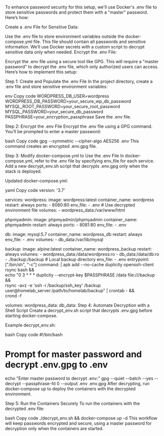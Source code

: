 To enhance password security for this setup, we'll use Docker's .env file to store sensitive passwords and protect them with a "master" password. Here’s how:

Create a .env File for Sensitive Data:

Use the .env file to store environment variables outside the docker-compose.yml file. This file should contain all passwords and sensitive information.
We’ll use Docker secrets with a custom script to decrypt sensitive data only when needed.
Encrypt the .env File:

Encrypt the .env file using a secure tool like GPG.
This will require a "master password" to decrypt the .env file, which only authorized users can access.
Here’s how to implement this setup:

Step 1: Create and Populate the .env File
In the project directory, create a .env file and store sensitive environment variables:

env
Copy code
WORDPRESS_DB_USER=wordpress
WORDPRESS_DB_PASSWORD=your_secure_wp_db_password
MYSQL_ROOT_PASSWORD=your_secure_root_password
MYSQL_PASSWORD=your_secure_db_password
PASSPHRASE=your_encryption_passphrase
Save the .env file.

Step 2: Encrypt the .env File
Encrypt the .env file using a GPG command. You’ll be prompted to enter a master password:

bash
Copy code
gpg --symmetric --cipher-algo AES256 .env
This command creates an encrypted .env.gpg file.

Step 3: Modify docker-compose.yml to Use the .env File
In docker-compose.yml, refer to the .env file by specifying env_file for each service. Add a new decrypt_env.sh script that decrypts .env.gpg only when the stack is deployed.

Updated docker-compose.yml:

yaml
Copy code
version: '3.7'

services:
  wordpress:
    image: wordpress:latest
    container_name: wordpress
    restart: always
    ports:
      - 8080:80
    env_file:
      - .env  # Use decrypted environment file
    volumes:
      - wordpress_data:/var/www/html

  phpmyadmin:
    image: phpmyadmin/phpmyadmin
    container_name: phpmyadmin
    restart: always
    ports:
      - 8081:80
    env_file:
      - .env

  db:
    image: mysql:5.7
    container_name: wordpress_db
    restart: always
    env_file:
      - .env
    volumes:
      - db_data:/var/lib/mysql

  backup:
    image: alpine:latest
    container_name: wordpress_backup
    restart: always
    volumes:
      - wordpress_data:/data/wordpress:ro
      - db_data:/data/db:ro
      - ./backup:/backup  # Local backup directory
    env_file:
      - .env
    entrypoint: ["/bin/sh", "-c"]
    command: |
      apk add --no-cache duplicity openssh-client rsync bash && \
      echo "0 3 * * * duplicity --encrypt-key $PASSPHRASE /data file:///backup && \
      rsync -avz -e 'ssh -i /backup/ssh_key' /backup user@homelab_server:/path/to/homelab/backup" | crontab - && \
      crond -f

volumes:
  wordpress_data:
  db_data:
Step 4: Automate Decryption with a Shell Script
Create a decrypt_env.sh script that decrypts .env.gpg before starting docker-compose.

Example decrypt_env.sh:

bash
Copy code
#!/bin/bash

# Prompt for master password and decrypt .env.gpg to .env
echo "Enter master password to decrypt .env:"
gpg --quiet --batch --yes --decrypt --passphrase-fd 0 --output .env .env.gpg
After decrypting, run docker-compose up to deploy the containers with the decrypted environment.

Step 5: Run the Containers Securely
To run the containers with the decrypted .env file:

bash
Copy code
./decrypt_env.sh && docker-compose up -d
This workflow will keep passwords encrypted and secure, using a master password for decryption only when the containers are started.